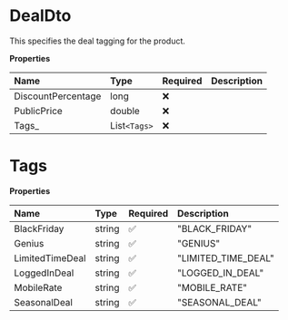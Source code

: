 # DealDto

This specifies the deal tagging for the product.

**Properties**

| Name               | Type         | Required | Description |
| :----------------- | :----------- | :------- | :---------- |
| DiscountPercentage | long         | ❌       |             |
| PublicPrice        | double       | ❌       |             |
| Tags\_             | List`<Tags>` | ❌       |             |

# Tags

**Properties**

| Name            | Type   | Required | Description         |
| :-------------- | :----- | :------- | :------------------ |
| BlackFriday     | string | ✅       | "BLACK_FRIDAY"      |
| Genius          | string | ✅       | "GENIUS"            |
| LimitedTimeDeal | string | ✅       | "LIMITED_TIME_DEAL" |
| LoggedInDeal    | string | ✅       | "LOGGED_IN_DEAL"    |
| MobileRate      | string | ✅       | "MOBILE_RATE"       |
| SeasonalDeal    | string | ✅       | "SEASONAL_DEAL"     |

<!-- This file was generated by liblab | https://liblab.com/ -->
